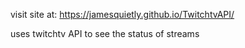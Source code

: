 visit site at:
https://jamesquietly.github.io/TwitchtvAPI/

uses twitchtv API to see the status of streams